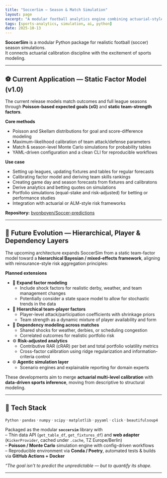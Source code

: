 ```yaml
---
title: "SoccerSim — Season & Match Simulation"
layout: page
excerpt: "A modular football analytics engine combining actuarial-style calibration with Monte Carlo simulation — evolving from a static factor model toward hierarchical team and player layers."
tags: [sports-analytics, simulation, ai, python]
date: 2025-10-13
---
```


**SoccerSim** is a modular Python package for realistic football (soccer) season simulations.  
It connects actuarial calibration discipline with the excitement of sports modeling.

---

## ⚽ Current Application — Static Factor Model (v1.0)

The current release models match outcomes and full league seasons through **Poisson-based expected goals (xG)** and **static team-strength factors**.

**Core methods**
- Poisson and Skellam distributions for goal and score-difference modeling  
- Maximum-likelihood calibration of team attack/defense parameters  
- Match & season-level Monte Carlo simulations for probability tables  
- YAML-driven configuration and a clean CLI for reproducible workflows

**Use case**
- Setting up leagues, updating fixtures and tables for regular forecasts
- Calibrating factor model and deriving team skills rankings
- Creating game day and season forecasts from fixtures and calibratons
- Derive analytics and betting quotes on simulations
- Portfolio simulations (equal-stake and risk-adjusted) for betting or performance studies  
- Integration with actuarial or ALM-style risk frameworks

**Repository:** [bvonboyen/Soccer-predictions](https://github.com/bvonboyen/Soccer-predictions)

---

## 🧠 Future Evolution — Hierarchical, Player & Dependency Layers

The upcoming architecture expands SoccerSim from a static team-factor model toward a **hierarchical Bayesian / mixed-effects framework**, aligning with reinsurance-style risk aggregation principles:

**Planned extensions**
- 🧩 **Expand factor modeling**  
  - Include shock factors for realistic derby, weather, and team management changes
  - Potentially consider a state space model to allow for stochastic trends in the data
- 🧩 **Hierarchical team-player factors**  
  - Player-level attack/participation coefficients with shrinkage priors  
  - Team strength as a dynamic mixture of player availability and form  
- 🔗 **Dependency modeling across matches**  
  - Shared shocks for weather, derbies, or scheduling congestion  
  - Correlated outcomes for realistic portfolio risk  
- ⚙️ **Risk-adjusted analytics**  
  - Contributive RAR (cRAR) per bet and total portfolio volatility metrics  
  - Cross-factor calibration using ridge regularization and information-criteria control  
- 🌐 **Agentic simulation layer**  
  - Scenario engines and explainable reporting for domain experts

These developments aim to merge **actuarial multi-level calibration** with **data-driven sports inference**, moving from descriptive to structural modeling.

---

## 🧰 Tech Stack  
`Python` · `pandas` · `numpy` · `scipy` · `matplotlib` · `pyyaml` · `click` · `beautifulsoup4`

Packaged as the modular **`soccersim`** library with  
– Thin data API (`get_table_df`, `get_fixtures_df`) and **web adapter** (`KickerProvider`, cached under `.cache`, TZ Europe/Berlin)  
– **Poisson / Monte Carlo** simulation engine with config-driven workflows  
– Reproducible environment via **Conda / Poetry**, automated tests & builds via **GitHub Actions + Docker**

*“The goal isn’t to predict the unpredictable — but to quantify its shape.*

---
